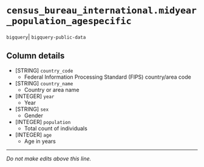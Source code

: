 # `census_bureau_international.midyear_population_agespecific`
`bigquery`| `bigquery-public-data`

## Column details
* [STRING]    `country_code`
  - Federal Information Processing Standard (FIPS) country/area code
* [STRING]    `country_name`
  - Country or area name
* [INTEGER]   `year`
  - Year
* [STRING]    `sex`
  - Gender
* [INTEGER]   `population`
  - Total count of individuals
* [INTEGER]   `age`
  - Age in years

-------------------------------------------------------------------------------
*Do not make edits above this line.*
